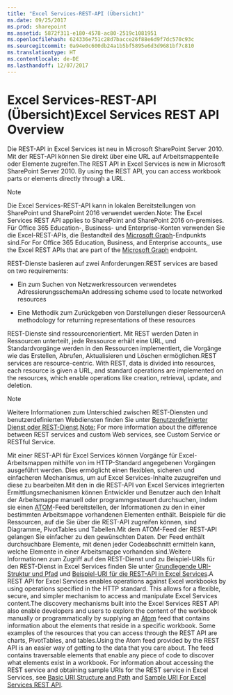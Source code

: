 ```yaml
---
title: "Excel Services-REST-API (Übersicht)"
ms.date: 09/25/2017
ms.prod: sharepoint
ms.assetid: 5872f311-e180-4578-ac80-2519c1081951
ms.openlocfilehash: 624336e751c28d7bacce26f88e6d9f7dc570c93c
ms.sourcegitcommit: 0a94e0c600db24a1b5bf5895e6d3d9681bf7c810
ms.translationtype: HT
ms.contentlocale: de-DE
ms.lasthandoff: 12/07/2017
---
```

# <a name="excel-services-rest-api-overview"></a><span data-ttu-id="ad15d-102">Excel Services-REST-API (Übersicht)</span><span class="sxs-lookup"><span data-stu-id="ad15d-102">Excel Services REST API Overview</span></span>

<span data-ttu-id="ad15d-p101">Die REST-API in Excel Services ist neu in Microsoft SharePoint Server 2010. Mit der REST-API können Sie direkt über eine URL auf Arbeitsmappenteile oder Elemente zugreifen.</span><span class="sxs-lookup"><span data-stu-id="ad15d-p101">The REST API in Excel Services is new in Microsoft SharePoint Server 2010. By using the REST API, you can access workbook parts or elements directly through a URL.</span></span>
  
> [!NOTE]
> <span data-ttu-id="ad15d-105">Die Excel Services-REST-API kann in lokalen Bereitstellungen von SharePoint und SharePoint 2016 verwendet werden.</span><span class="sxs-lookup"><span data-stu-id="ad15d-105">Note: The Excel Services REST API applies to SharePoint and SharePoint 2016 on-premises.</span></span> <span data-ttu-id="ad15d-106">Für Office 365 Education-, Business- und Enterprise-Konten verwenden Sie die Excel-REST-APIs, die Bestandteil des [Microsoft Graph]((http://graph.microsoft.io/de-DE/docs/api-reference/v1.0/resources/excel))-Endpunkts sind.</span><span class="sxs-lookup"><span data-stu-id="ad15d-106">For For Office 365 Education, Business, and Enterprise accounts,, use the Excel REST APIs that are part of the  [Microsoft Graph]((http://graph.microsoft.io/de-DE/docs/api-reference/v1.0/resources/excel)) endpoint.</span></span>
  
    
    


<span data-ttu-id="ad15d-107">REST-Dienste basieren auf zwei Anforderungen:</span><span class="sxs-lookup"><span data-stu-id="ad15d-107">REST services are based on two requirements:</span></span>
  
    
    


- <span data-ttu-id="ad15d-108">Ein zum Suchen von Netzwerkressourcen verwendetes Adressierungsschema</span><span class="sxs-lookup"><span data-stu-id="ad15d-108">An addressing scheme used to locate networked resources</span></span>
    
  
- <span data-ttu-id="ad15d-109">Eine Methodik zum Zurückgeben von Darstellungen dieser Ressourcen</span><span class="sxs-lookup"><span data-stu-id="ad15d-109">A methodology for returning representations of these resources</span></span>
    
  
<span data-ttu-id="ad15d-p103">REST-Dienste sind ressourcenorientiert. Mit REST werden Daten in Ressourcen unterteilt, jede Ressource erhält eine URL, und Standardvorgänge werden in den Ressourcen implementiert, die Vorgänge wie das Erstellen, Abrufen, Aktualisieren und Löschen ermöglichen.</span><span class="sxs-lookup"><span data-stu-id="ad15d-p103">REST services are resource-centric. With REST, data is divided into resources, each resource is given a URL, and standard operations are implemented on the resources, which enable operations like creation, retrieval, update, and deletion.</span></span> 

> [!NOTE]
> <span data-ttu-id="ad15d-112">Weitere Informationen zum Unterschied zwischen REST-Diensten und benutzerdefinierten Webdiensten finden Sie unter [Benutzerdefinierter Dienst oder REST-Dienst]((http://msdn.microsoft.com/de-DE/magazine/dd882522.aspx)).</span><span class="sxs-lookup"><span data-stu-id="ad15d-112">[Note:]((http://msdn.microsoft.com/de-DE/magazine/dd882522.aspx)) For more information about the difference between REST services and custom Web services, see  Custom Service or RESTful Service.</span></span> 
  
    
    

<span data-ttu-id="ad15d-p104">Mit einer REST-API für Excel Services können Vorgänge für Excel-Arbeitsmappen mithilfe von im HTTP-Standard angegebenen Vorgängen ausgeführt werden. Dies ermöglicht einen flexiblen, sicheren und einfacheren Mechanismus, um auf Excel Services-Inhalte zuzugreifen und diese zu bearbeiten.Mit den in die REST-API von Excel Services integrierten Ermittlungsmechanismen können Entwickler und Benutzer auch den Inhalt der Arbeitsmappe manuell oder programmgesteuert durchsuchen, indem sie einen  [ATOM]((http://tools.ietf.org/html/rfc4287))-Feed bereitstellen, der Informationen zu den in einer bestimmten Arbeitsmappe vorhandenen Elementen enthält. Beispiele für die Ressourcen, auf die Sie über die REST-API zugreifen können, sind Diagramme, PivotTables und Tabellen.Mit dem ATOM-Feed der REST-API gelangen Sie einfacher zu den gewünschten Daten. Der Feed enthält durchsuchbare Elemente, mit denen jeder Codeabschnitt ermitteln kann, welche Elemente in einer Arbeitsmappe vorhanden sind.Weitere Informationen zum Zugriff auf den REST-Dienst und zu Beispiel-URIs für den REST-Dienst in Excel Services finden Sie unter  [Grundlegende URI-Struktur und Pfad](basic-uri-structure-and-path.md) und [Beispiel-URI für die REST-API in Excel Services](sample-uri-for-excel-services-rest-api.md).</span><span class="sxs-lookup"><span data-stu-id="ad15d-p104">A REST API for Excel Services enables operations against Excel workbooks by using operations specified in the HTTP standard. This allows for a flexible, secure, and simpler mechanism to access and manipulate Excel Services content.The discovery mechanisms built into the Excel Services REST API also enable developers and users to explore the content of the workbook manually or programmatically by supplying an  [Atom]((http://tools.ietf.org/html/rfc4287)) feed that contains information about the elements that reside in a specific workbook. Some examples of the resources that you can access through the REST API are charts, PivotTables, and tables.Using the Atom feed provided by the REST API is an easier way of getting to the data that you care about. The feed contains traversable elements that enable any piece of code to discover what elements exist in a workbook. For information about accessing the REST service and obtaining sample URIs for the REST service in Excel Services, see  [Basic URI Structure and Path](basic-uri-structure-and-path.md) and [Sample URI For Excel Services REST API](sample-uri-for-excel-services-rest-api.md).</span></span>
